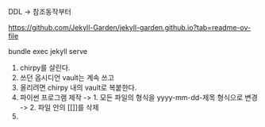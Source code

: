 DDL -> 참조동작부터

https://github.com/Jekyll-Garden/jekyll-garden.github.io?tab=readme-ov-file

bundle exec jekyll serve

1. chirpy를 살린다.
2. 쓰던 옵시디언 vault는 계속 쓰고
3. 올리려면 chirpy 내의 vault로 복붙한다.
4. 파이썬 프로그램 제작
	-> 1. 모든 파일의 형식을 yyyy-mm-dd-제목 형식으로 변경
	-> 2. 파일 안의 [[]]를 삭제
5. 